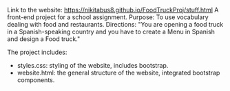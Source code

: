 Link to the website: https://nikitabus8.github.io/FoodTruckProj/stuff.html
A front-end project for a school assignment.
Purpose: To use vocabulary dealing with food and restaurants.
Directions: "You are opening a food truck in a Spanish-speaking country and you have to create a Menu in Spanish and design a Food truck."

The project includes:
- styles.css: styling of the website, includes bootstrap.
- website.html: the general structure of the website, integrated bootstrap components.
